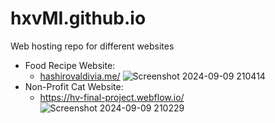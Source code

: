 # hxvMI.github.io
 Web hosting repo for different websites

 - Food Recipe Website:
   - [hashirovaldivia.me/](https://hashirovaldivia.me/)
![Screenshot 2024-09-09 210414](https://github.com/user-attachments/assets/3bb3ac01-6456-4d6d-9bfd-633a0c8aa9c3)
 - Non-Profit Cat Website:
   - https://hv-final-project.webflow.io/
![Screenshot 2024-09-09 210229](https://github.com/user-attachments/assets/66c296d9-7f89-4e9d-9a69-e9e88c164e2e)
